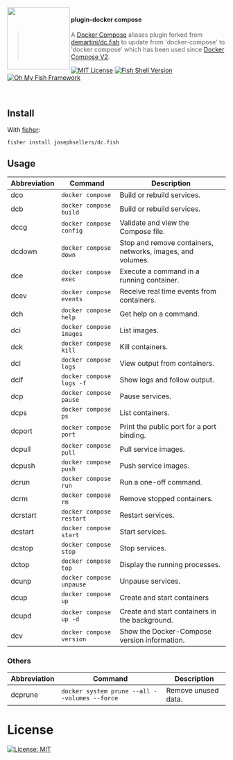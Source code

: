 <img src="https://cdn.rawgit.com/oh-my-fish/oh-my-fish/e4f1c2e0219a17e2c748b824004c8d0b38055c16/docs/logo.svg" align="left" width="144px" height="144px"/>

#### plugin-docker compose

> A [Docker Compose](https://github.com/docker/compose) aliases plugin forked from [demartini/dc.fish](https://github.com/demartini/dc.fish) to update from 'docker-compose' to 'docker compose' which has been used since [Docker Compose V2](https://docs.docker.com/compose/compose-v2/).

[![MIT License](https://img.shields.io/badge/license-MIT-007EC7.svg?style=flat-square)](/LICENSE)
[![Fish Shell Version](https://img.shields.io/badge/fish-v3.0.2-007EC7.svg?style=flat-square)](https://fishshell.com)
[![Oh My Fish Framework](https://img.shields.io/badge/Oh%20My%20Fish-Framework-007EC7.svg?style=flat-square)](https://www.github.com/oh-my-fish/oh-my-fish)

<br/>

## Install
With [fisher](https://github.com/jorgebucaran/fisher):

```fish
fisher install josephsellers/dc.fish
```

## Usage

| **Abbreviation** | **Command**              | **Description**                                            |
| ---------------- | ------------------------ | ---------------------------------------------------------- |
| dco              | `docker compose`         | Build or rebuild services.                                 |
| dcb              | `docker compose build`   | Build or rebuild services.                                 |
| dccg             | `docker compose config`  | Validate and view the Compose file.                        |
| dcdown           | `docker compose down`    | Stop and remove containers, networks, images, and volumes. |
| dce              | `docker compose exec`    | Execute a command in a running container.                  |
| dcev             | `docker compose events`  | Receive real time events from containers.                  |
| dch              | `docker compose help`    | Get help on a command.                                     |
| dci              | `docker compose images`  | List images.                                               |
| dck              | `docker compose kill`    | Kill containers.                                           |
| dcl              | `docker compose logs`    | View output from containers.                               |
| dclf             | `docker compose logs -f` | Show logs and follow output.                               |
| dcp              | `docker compose pause`   | Pause services.                                            |
| dcps             | `docker compose ps`      | List containers.                                           |
| dcport           | `docker compose port`    | Print the public port for a port binding.                  |
| dcpull           | `docker compose pull`    | Pull service images.                                       |
| dcpush           | `docker compose push`    | Push service images.                                       |
| dcrun            | `docker compose run`     | Run a one-off command.                                     |
| dcrm             | `docker compose rm`      | Remove stopped containers.                                 |
| dcrstart         | `docker compose restart` | Restart services.                                          |
| dcstart          | `docker compose start`   | Start services.                                            |
| dcstop           | `docker compose stop`    | Stop services.                                             |
| dctop            | `docker compose top`     | Display the running processes.                             |
| dcunp            | `docker compose unpause` | Unpause services.                                          |
| dcup             | `docker compose up`      | Create and start containers                                |
| dcupd            | `docker compose up -d`   | Create and start containers in the background.             |
| dcv              | `docker compose version` | Show the Docker-Compose version information.               |

### Others

| **Abbreviation** | **Command**                                   | **Description**     |
| ---------------- | --------------------------------------------- | ------------------- |
| dcprune          | `docker system prune --all --volumes --force` | Remove unused data. |

# License

[![License: MIT](https://img.shields.io/badge/License-MIT-yellow.svg)](https://opensource.org/licenses/MIT)
